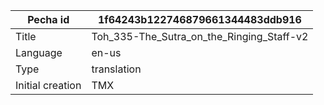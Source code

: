 |Pecha id | 1f64243b122746879661344483ddb916
| --- | --- 
|Title | Toh_335-The_Sutra_on_the_Ringing_Staff-v2 
|Language | en-us
|Type | translation
|Initial creation | TMX
